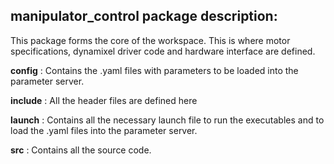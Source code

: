 ## manipulator_control package description:

This package forms the core of the workspace. This is where motor specifications, dynamixel driver code and hardware interface 
are defined.

**config** : Contains the .yaml files with parameters to be loaded into the parameter server.

**include** : All the header files are defined here

**launch** : Contains all the necessary launch file to run the executables and to load the .yaml files into the parameter server.

**src** : Contains all the source code.

